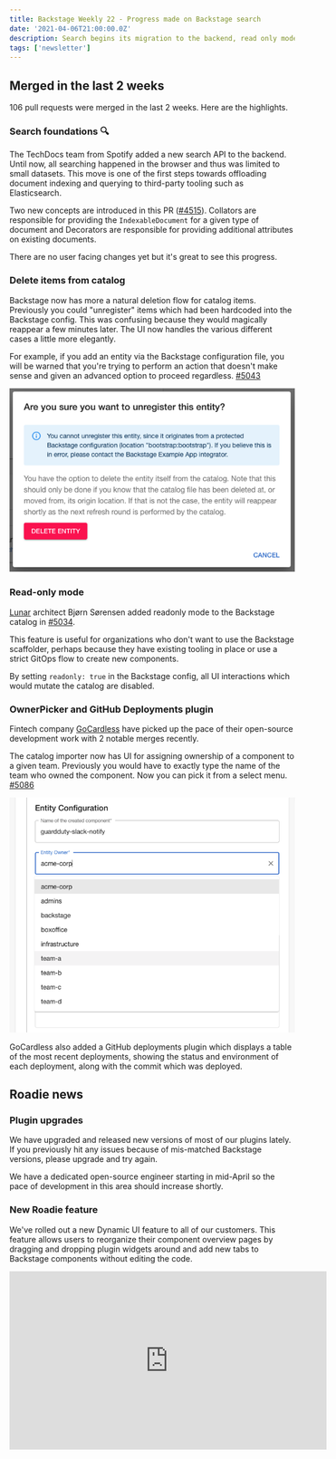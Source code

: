 ```yaml
---
title: Backstage Weekly 22 - Progress made on Backstage search
date: '2021-04-06T21:00:00.0Z'
description: Search begins its migration to the backend, read only mode and some catalog importer improvements.
tags: ['newsletter']
---
```


## Merged in the last 2 weeks

106 pull requests were merged in the last 2 weeks. Here are the highlights.

### Search foundations 🔍

The TechDocs team from Spotify added a new search API to the backend. Until now, all searching happened in the browser and thus was limited to small datasets. This move is one of the first steps towards offloading document indexing and querying to third-party tooling such as Elasticsearch.

Two new concepts are introduced in this PR ([#4515](https://github.com/backstage/backstage/pull/4515)). Collators are responsible for providing the `IndexableDocument` for a given type of document and Decorators are responsible for providing additional attributes on existing documents.

There are no user facing changes yet but it's great to see this progress.

### Delete items from catalog

Backstage now has more a natural deletion flow for catalog items. Previously you could "unregister" items which had been hardcoded into the Backstage config. This was confusing because they would magically reappear a few minutes later. The UI now handles the various different cases a little more elegantly. 

For example, if you add an entity via the Backstage configuration file, you will be warned that you're trying to perform an action that doesn't make sense and given an advanced option to proceed regardless. [#5043](https://github.com/backstage/backstage/pull/5043)

![A Backstage dialog showing a warning about deleting the catalog item and it reappearing](./deleting-catalog-items.png)

### Read-only mode

[Lunar](https://lunar.app/en/) architect Bjørn Sørensen added readonly mode to the Backstage catalog in [#5034](https://github.com/backstage/backstage/pull/5034). 

This feature is useful for organizations who don't want to use the Backstage scaffolder, perhaps because they have existing tooling in place or use a strict GitOps flow to create new components.

By setting `readonly: true` in the Backstage config, all UI interactions which would mutate the catalog are disabled.

### OwnerPicker and GitHub Deployments plugin

Fintech company [GoCardless](https://twitter.com/GoCardlessEng) have picked up the pace of their open-source development work with 2 notable merges recently.

The catalog importer now has UI for assigning ownership of a component to a given team. Previously you would have to exactly type the name of the team who owned the component. Now you can pick it from a select menu. [#5086](https://github.com/backstage/backstage/pull/5086)

![A select box prefilled with the names of teams tracked by Backsage. Choose a team and Backstage will declare the component owned by that team.](./entity-owner-picker.png)

GoCardless also added a GitHub deployments plugin which displays a table of the most recent deployments, showing the status and environment of each deployment, along with the commit which was deployed.

## Roadie news

### Plugin upgrades

We have upgraded and released new versions of most of our plugins lately. If you previously hit any issues because of mis-matched Backstage versions, please upgrade and try again. 

We have a dedicated open-source engineer starting in mid-April so the pace of development in this area should increase shortly.

### New Roadie feature

We've rolled out a new Dynamic UI feature to all of our customers. This feature allows users to reorganize their component overview pages by dragging and dropping plugin widgets around and add new tabs to Backstage components without editing the code.

<iframe width="560" height="315" src="https://www.youtube.com/embed/pe3Bshnw1mQ" title="YouTube video player" frameborder="0" allow="accelerometer; autoplay; clipboard-write; encrypted-media; gyroscope; picture-in-picture" allowfullscreen></iframe>
